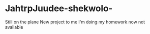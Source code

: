 # JahtrpJuudee-shekwolo-
Still on the plane New project to me I'm doing my homework now not available 
